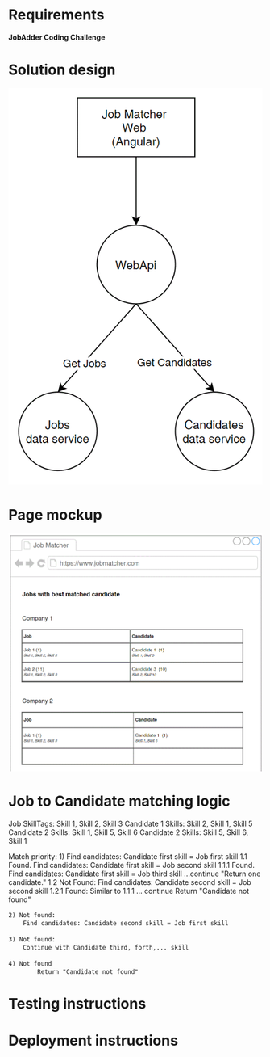 # Requirements

**JobAdder Coding Challenge**

# Solution design
![picture](docs/img/solution_design.gif)

# Page mockup
![picture](docs/img/page_mockup.gif)

# Job to Candidate matching logic
Job SkillTags: Skill 1, Skill 2, Skill 3
Candidate 1 Skills: Skill 2, Skill 1, Skill 5
Candidate 2 Skills: Skill 1, Skill 5, Skill 6
Candidate 2 Skills: Skill 5, Skill 6, Skill 1

Match priority: 
	1) Find candidates: Candidate first skill = Job first skill
		1.1 Found. 
				Find candidates: Candidate first skill = Job second skill
			1.1.1 Found. 
					Find candidates: Candidate first skill = Job third skill
					...continue
					"Return one candidate."
		1.2 Not Found:
				Find candidates: Candidate second skill = Job second skill
				1.2.1 Found: Similar to 1.1.1
		... continue
		Return "Candidate not found"
			
	2) Not found: 
		Find candidates: Candidate second skill = Job first skill

	3) Not found: 
		Continue with Candidate third, forth,... skill
		
	4) Not found 
			Return "Candidate not found"
			



# Testing instructions

# Deployment instructions
